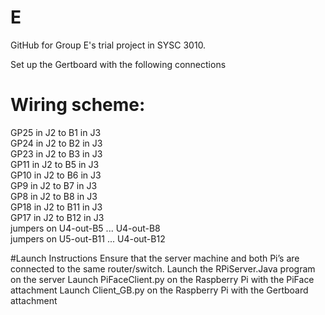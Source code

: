 E
=

GitHub for Group E's trial project in SYSC 3010.

Set up the Gertboard with the following connections
# Wiring scheme:
GP25 in J2 to B1 in J3                                                                                                            
GP24 in J2 to B2 in J3                                  
GP23 in J2 to B3 in J3                                                                      
GP11 in J2 to B5 in J3       
GP10 in J2 to B6 in J3                                             
GP9 in J2 to B7 in J3                                            
GP8 in J2 to B8 in J3                                      
GP18 in J2 to B11 in J3                              
GP17 in J2 to B12 in J3                                   
jumpers on U4-out-B5 ... U4-out-B8                             
jumpers on U5-out-B11 ... U4-out-B12                       
 
#Launch Instructions
Ensure that the server machine and both Pi’s are connected to the same router/switch.
Launch the RPiServer.Java program on the server
Launch PiFaceClient.py on the Raspberry Pi with the PiFace attachment
Launch Client_GB.py on the Raspberry Pi with the Gertboard attachment
